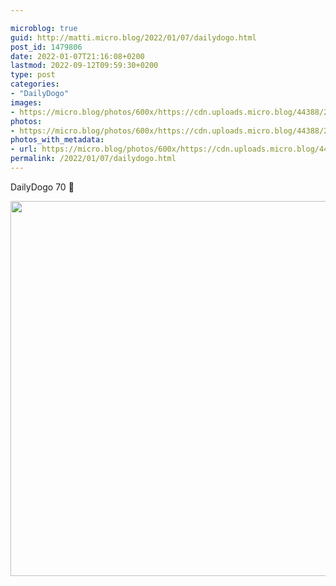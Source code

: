 ```yaml
---

microblog: true
guid: http://matti.micro.blog/2022/01/07/dailydogo.html
post_id: 1479806
date: 2022-01-07T21:16:08+0200
lastmod: 2022-09-12T09:59:30+0200
type: post
categories:
- "DailyDogo"
images:
- https://micro.blog/photos/600x/https://cdn.uploads.micro.blog/44388/2022/83120834b9.jpg
photos:
- https://micro.blog/photos/600x/https://cdn.uploads.micro.blog/44388/2022/83120834b9.jpg
photos_with_metadata:
- url: https://micro.blog/photos/600x/https://cdn.uploads.micro.blog/44388/2022/83120834b9.jpg
permalink: /2022/01/07/dailydogo.html
---
```

DailyDogo 70 🐶

<img src="/media/uploads/2022/83120834b9.jpg" width="600" height="600" alt="" />
